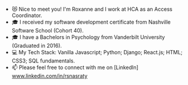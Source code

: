 - 😻 Nice to meet you! I'm Roxanne and I work at HCA as an Access Coordinator. 
- 🎓 I received my software development certificate from Nashville Software School (Cohort 40).
- 🎓 I have a Bachelors in Psychology from Vanderbilt University (Graduated in 2016).
- 💻 My Tech Stack: Vanilla Javascript; Python; Django; React.js; HTML; CSS3; SQL fundamentals.
- 📫 Please feel free to connect with me on [LinkedIn] www.linkedin.com/in/rsnasraty

<!--
**rsnasraty/rsnasraty** is a ✨ _special_ ✨ repository because its `README.md` (this file) appears on your GitHub profile.

Here are some ideas to get you started:

- 🔭 I’m currently working on ...
- 🌱 I’m currently learning ...
- 👯 I’m looking to collaborate on ...
- 🤔 I’m looking for help with ...
- 💬 Ask me about ...
- 📫 How to reach me: ...
- 😄 Pronouns: ...
- ⚡ Fun fact: ...
-->
